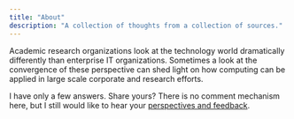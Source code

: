 ```yaml
---
title: "About"
description: "A collection of thoughts from a collection of sources."
---
```

<!--
{{< figure src="/images/Victor_Hugo-Hunchback.jpg" title="Illustration from Victor Hugo et son temps (1881)" >}}
-->

Academic research organizations look at the technology world dramatically differently than enterprise IT organizations. Sometimes a look at the convergence of these perspective can shed light on how computing can be applied in large scale corporate and research efforts.

I have only a few answers. Share yours? There is no comment mechanism here, but I still would like to hear your [perspectives and feedback](http://researchcomputing.io/contact/).

<!--
_The Hunchback of Notre-Dame_ (French: _Notre-Dame de Paris_) is a French Romantic/Gothic novel by Victor Hugo, published in 1831. The original French title refers to Notre Dame Cathedral, on which the story is centered. English translator Frederic Shoberl named the novel The Hunchback of Notre Dame in 1833 because at the time, Gothic novels were more popular than Romance novels in England. The story is set in Paris, France in the Late Middle Ages, during the reign of Louis XI.
-->
